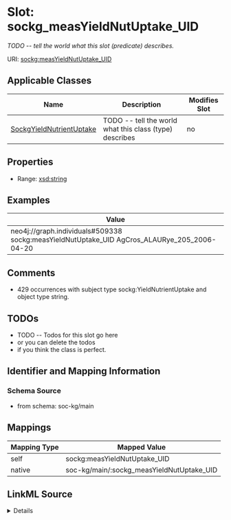 

# Slot: sockg_measYieldNutUptake_UID


_TODO -- tell the world what this slot (predicate) describes._





URI: [sockg:measYieldNutUptake_UID](http://www.semanticweb.org/sockg/ontologies/2024/0/soil-carbon-ontology/measYieldNutUptake_UID)



<!-- no inheritance hierarchy -->





## Applicable Classes

| Name | Description | Modifies Slot |
| --- | --- | --- |
| [SockgYieldNutrientUptake](../classes/SockgYieldNutrientUptake.md) | TODO -- tell the world what this class (type) describes |  no  |







## Properties

* Range: [xsd:string](http://www.w3.org/2001/XMLSchema#string)






## Examples

| Value |
| --- |
| neo4j://graph.individuals#509338 sockg:measYieldNutUptake_UID AgCros_ALAURye_205_2006-04-20 |

## Comments

* 429 occurrences with subject type sockg:YieldNutrientUptake and object type string.

## TODOs

* TODO -- Todos for this slot go here
* or you can delete the todos
* if you think the class is perfect.

## Identifier and Mapping Information







### Schema Source


* from schema: soc-kg/main




## Mappings

| Mapping Type | Mapped Value |
| ---  | ---  |
| self | sockg:measYieldNutUptake_UID |
| native | soc-kg/main/:sockg_measYieldNutUptake_UID |




## LinkML Source

<details>
```yaml
name: sockg_measYieldNutUptake_UID
description: TODO -- tell the world what this slot (predicate) describes.
todos:
- TODO -- Todos for this slot go here
- or you can delete the todos
- if you think the class is perfect.
comments:
- 429 occurrences with subject type sockg:YieldNutrientUptake and object type string.
examples:
- value: neo4j://graph.individuals#509338 sockg:measYieldNutUptake_UID AgCros_ALAURye_205_2006-04-20
from_schema: soc-kg/main
rank: 1000
slot_uri: sockg:measYieldNutUptake_UID
alias: sockg_measYieldNutUptake_UID
domain_of:
- sockg_YieldNutrientUptake
range: string

```
</details>